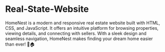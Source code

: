 # Real-State-Website
HomeNest is a modern and responsive real estate website built with HTML, CSS, and JavaScript. It offers an intuitive platform for browsing properties, viewing details, and connecting with sellers. With a sleek design and seamless navigation, HomeNest makes finding your dream home easier than ever! 🚀🏠

